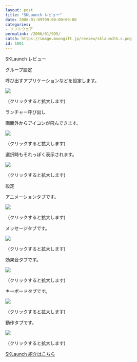 ```yaml
---
layout: post
title: "SKLaunch レビュー"
date: 2006-01-09T09:00:00+09:00
categories:
- ソフトウェア
permalink: /2006/01/995/
catch: https://image.moongift.jp/review/sklaunch5.s.png
id: 1001
---
```

SKLaunch レビュー  
<!--more-->

グループ設定

  

呼び出すアプリケーションなどを設定します。

  

[![](https://image.moongift.jp/review/sklaunch1.s.png)](https://image.moongift.jp/review/sklaunch1.png)  
  
（クリックすると拡大します)

  

ランチャー呼び出し

  

画面外からアイコンが飛んできます。

  

[![](https://image.moongift.jp/review/sklaunch2.s.png)](https://image.moongift.jp/review/sklaunch2.png)  
  
（クリックすると拡大します)

  

選択時もそれっぽく表示されます。

  

[![](https://image.moongift.jp/review/sklaunch3.s.png)](https://image.moongift.jp/review/sklaunch3.png)  
  
（クリックすると拡大します)

  

設定

  

アニメーションタブです。

  

[![](https://image.moongift.jp/review/sklaunch4.s.png)](https://image.moongift.jp/review/sklaunch4.png)  
  
（クリックすると拡大します)

  

メッセージタブです。

  

[![](https://image.moongift.jp/review/sklaunch5.s.png)](https://image.moongift.jp/review/sklaunch5.png)  
  
（クリックすると拡大します)

  

効果音タブです。

  

[![](https://image.moongift.jp/review/sklaunch6.s.png)](https://image.moongift.jp/review/sklaunch6.png)  
  
（クリックすると拡大します)

  

キーボードタブです。

  

[![](https://image.moongift.jp/review/sklaunch7.s.png)](https://image.moongift.jp/review/sklaunch7.png)  
  
（クリックすると拡大します)

  

動作タブです。

  

[![](https://image.moongift.jp/review/sklaunch8.s.png)](https://image.moongift.jp/review/sklaunch8.png)  
  
（クリックすると拡大します)

  

[SKLaunch 紹介はこちら](http://oss.moongift.jp/intro/i-994.html)


